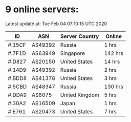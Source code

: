 # 9 online servers:

Latest update at: Tue Feb 04 07:10:15 UTC 2020

| ID | ASN | Server Country | Online |
| -- | --- | -------------- | ------ |
| #.15CF | AS49392 | Russia | 1 hrs |
| #.7F1D | AS63949 | Singapore | 142 hrs |
| #.D827 | AS20150 | United States | 14 hrs |
| #.14D9 | AS49392 | Russia | 2 hrs |
| #.BDD8 | AS41378 | United States | 3 hrs |
| #.5CBD | AS48347 | Russia | 130 hrs |
| #.DDA9 | AS8075 | United Kingdom | 5 hrs |
| #.30A2 | AS16509 | Japan | 1 hrs |
| #.E761 | AS20473 | United States | 7 hrs |

